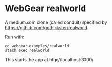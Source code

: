 # WebGear realworld
A medium.com clone (called conduit) specified by https://github.com/gothinkster/realworld.

Run with:

```shell
cd webgear-examples/realworld
stack exec realworld
```

This starts the app at http://localhost:3000/
